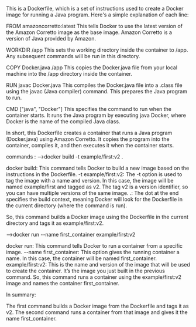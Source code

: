 This is a Dockerfile, which is a set of instructions used to create a Docker image for running a Java program. Here's a simple explanation of each line:

FROM amazoncorretto:latest
This tells Docker to use the latest version of the Amazon Corretto image as the base image. Amazon Corretto is a version of Java provided by Amazon.

WORKDIR /app
This sets the working directory inside the container to /app. Any subsequent commands will be run in this directory.

COPY Docker.java /app
This copies the Docker.java file from your local machine into the /app directory inside the container.

RUN javac Docker.java
This compiles the Docker.java file into a .class file using the javac (Java compiler) command. This prepares the Java program to run.

CMD ["java", "Docker"]
This specifies the command to run when the container starts. It runs the Java program by executing java Docker, where Docker is the name of the compiled Java class.

In short, this Dockerfile creates a container that runs a Java program (Docker.java) using Amazon Corretto. It copies the program into the container, compiles it, and then executes it when the container starts.

commands :
-->docker build -t example/first:v2 .

docker build: This command tells Docker to build a new image based on the instructions in the Dockerfile.
-t example/first:v2: The -t option is used to tag the image with a name and version. In this case, the image will be named example/first and tagged as v2. The tag v2 is a version identifier, so you can have multiple versions of the same image.
.: The dot at the end specifies the build context, meaning Docker will look for the Dockerfile in the current directory (where the command is run).

So, this command builds a Docker image using the Dockerfile in the current directory and tags it as example/first:v2.

-->docker run --name first_container example/first:v2

docker run: This command tells Docker to run a container from a specific image.
--name first_container: This option gives the running container a name. In this case, the container will be named first_container.
example/first:v2: This is the name and version of the image that will be used to create the container. It’s the image you just built in the previous command.
So, this command runs a container using the example/first:v2 image and names the container first_container.

In summary:

The first command builds a Docker image from the Dockerfile and tags it as v2.
The second command runs a container from that image and gives it the name first_container.
